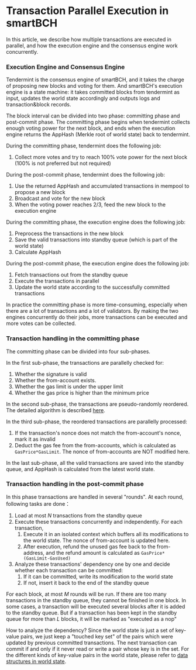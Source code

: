 # Transaction Parallel Execution in smartBCH

In this article, we describe how multiple transactions are executed in parallel, and how the execution engine and the consensus engine work concurrently.

### Execution Engine and Consensus Engine

Tendermint is the consensus engine of smartBCH, and it takes the charge of proposing new blocks and voting for them. And smartBCH's execution engine is a state machine: it takes committed blocks from tendermint as input, updates the world state accordingly and outputs logs and transaction&block records.

The block interval can be divided into two phase: committing phase and post-commit phase. The committing phase begins when tendermint collects enough voting power for the next block, and ends when the execution engine returns the AppHash (Merkle root of world state) back to tendermint.

During the committing phase, tendermint does the following job:

1. Collect more votes and try to reach 100% vote power for the next block (100% is not preferred but not required)

During the post-commit phase, tendermint does the following job:

1. Use the returned AppHash and accumulated transactions in mempool to propose a new block
2. Broadcast and vote for the new block
3. When the voting power reaches 2/3, feed the new block to the execution engine

During the committing phase, the execution engine does the following job:

1. Preprocess the transactions in the new block
2. Save the valid transactions into standby queue (which is part of the world state)
3. Calculate AppHash

During the post-commit phase, the execution engine does the following job:

1. Fetch transactions out from the standby queue
2. Execute the transactions in parallel
3. Update the world state according to the successfully committed transactions

In practice the committing phase is more time-consuming, especially when there are a lot of transactions and a lot of validators. By making the two engines concurrently do their jobs, more transactions can be executed and more votes can be collected.

### Transaction handling in the committing phase

The committing phase can be divided into four sub-phases.

In the first sub-phase, the transactions are parallelly checked for:

1. Whether the signature is valid
2. Whether the from-account exists.
3. Whether the gas limit is under the upper limit
4. Whether the gas price is higher than the minimum price

In the second sub-phase, the transactions are pseudo-randomly reordered. The detailed algorithm is described [here](./tx-reorder.md).

In the third sub-phase, the reordered transactions are parallelly processed:

1. If the transaction's nonce does not match the from-account's nonce, mark it as invalid
2. Deduct the gas fee from the from-accounts, which is calculated as `GasPrice*GasLimit`. The nonce of from-accounts are NOT modified here.

In the last sub-phase, all the valid transactions are saved into the standby queue, and AppHash is calculated from the latest world state.

### Transaction handling in the post-commit phase

In this phase transactions are handled in several "rounds". At each round, following tasks are done：

1. Load at most $N$ transactions from the standby queue
2. Execute these transactions concurrently and independently. For each transaction,
   1. Execute it in an isolated context which buffers all its modifications to the world state. The nonce of from-account is updated here.
   2. After execution, refund the unused gas fee back to the from-address, and the refund amount is calculated as `GasPrice*(GasLimit-GasUsed)`
3. Analyze these transactions' dependency one by one and decide whether each transaction can be committed:
   1. If it can be committed, write its modification to the world state
   2. If not, insert it back to the end of the standby queue

For each block, at most $M$ rounds will be run. If there are too many transactions in the standby queue, they cannot be finished in  one block. In some cases, a transaction will be executed several blocks after it is added to the standby queue. But if a transaction has been kept in the standby queue for more than $L$ blocks, it will be marked as "executed as a nop"

How to analyze the dependency? Since the world state is just a set of key-value pairs, we just keep a "touched key set" of the pairs which were updated by previous committed transactions. The next transaction can commit if and only if it never read or write a pair whose key is in the set. For the different kinds of key-value pairs in the world state, please refer to [data structures in world state](data-structures-in-world-state.md).  